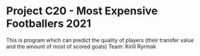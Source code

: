 # Project C20 - Most Expensive Footballers 2021
This is program which can predict the quality of players (their transfer value and the amount of most of scored goals)
Team: Kirill Ryrmak
